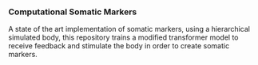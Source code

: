  ### Computational Somatic Markers
 A state of the art implementation of somatic markers, using a hierarchical simulated body, this repository trains a modified transformer model to receive feedback and stimulate the body in order to create somatic markers.
